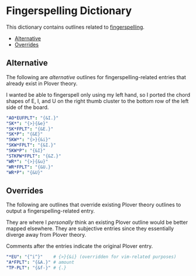 # Fingerspelling Dictionary

This dictionary contains outlines related to [fingerspelling][].

<!-- vim-markdown-toc GFM -->

* [Alternative](#alternative)
* [Overrides](#overrides)

<!-- vim-markdown-toc -->

## Alternative

The following are _alternative_ outlines for fingerspelling-related entries that
already exist in Plover theory.

I wanted be able to fingerspell only using my left hand, so I ported the chord
shapes of E, I, and U on the right thumb cluster to the bottom row of the left
side of the board.

```yaml
"AO*EUFPLT": "{&I.}"
"SK*": "{>}{&e}"
"SK*FPLT": "{&E.}"
"SK*P": "{&E}"
"SKW*": "{>}{&i}"
"SKW*FPLT": "{&I.}"
"SKW*P": "{&I}"
"STKPW*FPLT": "{&Z.}"
"WR*": "{>}{&u}"
"WR*FPLT": "{&U.}"
"WR*P": "{&U}"
```

## Overrides

The following are outlines that override existing Plover theory outlines to
output a fingerspelling-related entry.

They are where I _personally_ think an existing Plover outline would be better
mapped elsewhere. They are subjective entries since they essentially diverge
away from Plover theory.

Comments after the entries indicate the original Plover entry.

```yaml
"*EU": "{^i^}"    # {>}{&i} (overridden for vim-related purposes)
"A*FPLT": "{&A.}" # amount
"TP-PLT": "{&f-}" # {.}
```

[fingerspelling]: https://www.artofchording.com/sounds/fingerspelling.html
